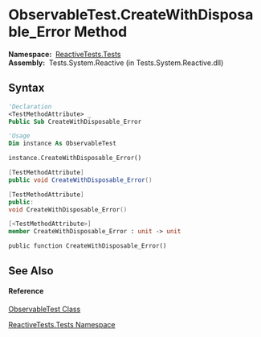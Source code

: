 # ObservableTest.CreateWithDisposable\_Error Method

**Namespace:**  [ReactiveTests.Tests](ReactiveTests.Tests\ReactiveTests.Tests.md)  
**Assembly:**  Tests.System.Reactive (in Tests.System.Reactive.dll)

## Syntax

```vb
'Declaration
<TestMethodAttribute> _
Public Sub CreateWithDisposable_Error
```

```vb
'Usage
Dim instance As ObservableTest

instance.CreateWithDisposable_Error()
```

```csharp
[TestMethodAttribute]
public void CreateWithDisposable_Error()
```

```c++
[TestMethodAttribute]
public:
void CreateWithDisposable_Error()
```

```fsharp
[<TestMethodAttribute>]
member CreateWithDisposable_Error : unit -> unit 
```

```jscript
public function CreateWithDisposable_Error()
```

## See Also

#### Reference

[ObservableTest Class](ObservableTest\ObservableTest.md)

[ReactiveTests.Tests Namespace](ReactiveTests.Tests\ReactiveTests.Tests.md)




